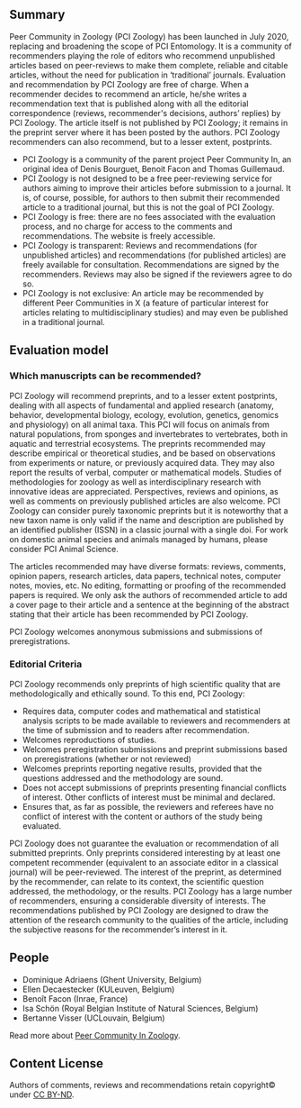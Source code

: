 ## Summary

Peer Community in Zoology (PCI Zoology) has been launched in July 2020, replacing and broadening the scope of PCI Entomology. It is a community of recommenders playing the role of editors who recommend unpublished articles based on peer-reviews to make them complete, reliable and citable articles, without the need for publication in ‘traditional’ journals. Evaluation and recommendation by PCI Zoology are free of charge. When a recommender decides to recommend an article, he/she writes a recommendation text that is published along with all the editorial correspondence (reviews, recommender's decisions, authors’ replies) by PCI Zoology. The article itself is not published by PCI Zoology; it remains in the preprint server where it has been posted by the authors. PCI Zoology recommenders can also recommend, but to a lesser extent, postprints.

*   PCI Zoology is a community of the parent project Peer Community In, an original idea of Denis Bourguet, Benoit Facon and Thomas Guillemaud.
*   PCI Zoology is not designed to be a free peer-reviewing service for authors aiming to improve their articles before submission to a journal. It is, of course, possible, for authors to then submit their recommended article to a traditional journal, but this is not the goal of PCI Zoology.
*   PCI Zoology is free: there are no fees associated with the evaluation process, and no charge for access to the comments and recommendations. The website is freely accessible.
*   PCI Zoology is transparent: Reviews and recommendations (for unpublished articles) and recommendations (for published articles) are freely available for consultation. Recommendations are signed by the recommenders. Reviews may also be signed if the reviewers agree to do so.
*   PCI Zoology is not exclusive: An article may be recommended by different Peer Communities in X (a feature of particular interest for articles relating to multidisciplinary studies) and may even be published in a traditional journal.

## Evaluation model

### Which manuscripts can be recommended?

PCI Zoology will recommend preprints, and to a lesser extent postprints, dealing with all aspects of fundamental and applied research (anatomy, behavior, developmental biology, ecology, evolution, genetics, genomics and physiology) on all animal taxa. This PCI will focus on animals from natural populations, from sponges and invertebrates to vertebrates, both in aquatic and terrestrial ecosystems. The preprints recommended may describe empirical or theoretical studies, and be based on observations from experiments or nature, or previously acquired data. They may also report the results of verbal, computer or mathematical models. Studies of methodologies for zoology as well as interdisciplinary research with innovative ideas are appreciated. Perspectives, reviews and opinions, as well as comments on previously published articles are also welcome. PCI Zoology can consider purely taxonomic preprints but it is noteworthy that a new taxon name is only valid if the name and description are published by an identified publisher (ISSN) in a classic journal with a single doi. For work on domestic animal species and animals managed by humans, please consider PCI Animal Science.

The articles recommended may have diverse formats: reviews, comments, opinion papers, research articles, data papers, technical notes, computer notes, movies, etc. No editing, formatting or proofing of the recommended papers is required. We only ask the authors of recommended article to add a cover page to their article and a sentence at the beginning of the abstract stating that their article has been recommended by PCI Zoology.

PCI Zoology welcomes anonymous submissions and submissions of preregistrations.

### Editorial Criteria

PCI Zoology recommends only preprints of high scientific quality that are methodologically and ethically sound. To this end, PCI Zoology:

*   Requires data, computer codes and mathematical and statistical analysis scripts to be made available to reviewers and recommenders at the time of submission and to readers after recommendation.
*   Welcomes reproductions of studies.
*   Welcomes preregistration submissions and preprint submissions based on preregistrations (whether or not reviewed)
*   Welcomes preprints reporting negative results, provided that the questions addressed and the methodology are sound.
*   Does not accept submissions of preprints presenting financial conflicts of interest. Other conflicts of interest must be minimal and declared.
*   Ensures that, as far as possible, the reviewers and referees have no conflict of interest with the content or authors of the study being evaluated.

PCI Zoology does not guarantee the evaluation or recommendation of all submitted preprints. Only preprints considered interesting by at least one competent recommender (equivalent to an associate editor in a classical journal) will be peer-reviewed. The interest of the preprint, as determined by the recommender, can relate to its context, the scientific question addressed, the methodology, or the results. PCI Zoology has a large number of recommenders, ensuring a considerable diversity of interests. The recommendations published by PCI Zoology are designed to draw the attention of the research community to the qualities of the article, including the subjective reasons for the recommender’s interest in it.

## People

*   Dominique Adriaens (Ghent University, Belgium)
*   Ellen Decaestecker (KULeuven, Belgium)
*   Benoît Facon (Inrae, France)
*   Isa Schön (Royal Belgian Institute of Natural Sciences, Belgium)
*   Bertanne Visser (UCLouvain, Belgium)

Read more about [Peer Community In Zoology](https://zool.peercommunityin.org/about/about).

## Content License

Authors of comments, reviews and recommendations retain copyright© under [CC BY-ND](https://creativecommons.org/licenses/by-nd/4.0/).
